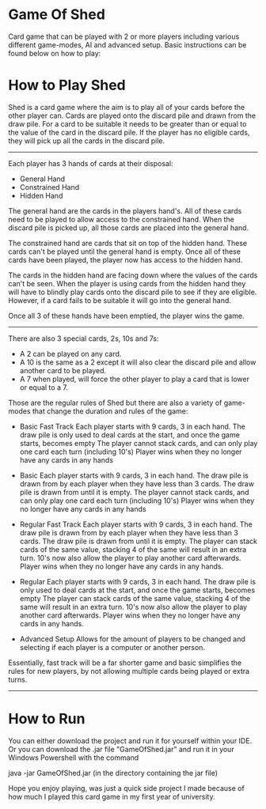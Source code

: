 # Game Of Shed
Card game that can be played with 2 or more players including various different game-modes, AI and advanced setup. Basic instructions can be found below on how to play:

# How to Play Shed

Shed is a card game where the aim is to play all of your cards before the other player can. Cards are played onto the discard pile
and drawn from the draw pile. For a card to be suitable it needs to be greater than or equal to the value of the card in the discard pile.
If the player has no eligible cards, they will pick up all the cards in the discard pile.

---------------------------------------------------------------------------------------------------------------------------------------------

Each player has 3 hands of cards at their disposal:

- General Hand
- Constrained Hand
- Hidden Hand

The general hand are the cards in the players hand's. All of these cards need to be played to allow access to the constrained hand.
When the discard pile is picked up, all those cards are placed into the general hand.

The constrained hand are cards that sit on top of the hidden hand. These cards can't be played until the general hand is empty. Once all of
these cards have been played, the player now has access to the hidden hand.

The cards in the hidden hand are facing down where the values of the cards can't be seen. When the player is using cards from the hidden hand
they will have to blindly play cards onto the discard pile to see if they are eligible. However, if a card fails to be suitable it will go into
the general hand.

Once all 3 of these hands have been emptied, the player wins the game.

---------------------------------------------------------------------------------------------------------------------------------------------

There are also 3 special cards, 2s, 10s and 7s:

- A 2 can be played on any card.
- A 10 is the same as a 2 except it will also clear the discard pile and allow another card to be played.
- A 7 when played, will force the other player to play a card that is lower or equal to a 7.

Those are the regular rules of Shed but there are also a variety of game-modes that change the duration and rules of the game:

- Basic Fast Track
    Each player starts with 9 cards, 3 in each hand.
    The draw pile is only used to deal cards at the start, and once the game starts, becomes empty
    The player cannot stack cards, and can only play one card each turn (including 10's)
    Player wins when they no longer have any cards in any hands

- Basic
    Each player starts with 9 cards, 3 in each hand.
    The draw pile is drawn from by each player when they have less than 3 cards.
        The draw pile is drawn from until it is empty.
    The player cannot stack cards, and can only play one card each turn (including 10's)
    Player wins when they no longer have any cards in any hands

- Regular Fast Track
    Each player starts with 9 cards, 3 in each hand.
    The draw pile is drawn from by each player when they have less than 3 cards.
        The draw pile is drawn from until it is empty.
    The player can stack cards of the same value, stacking 4 of the same will result in an extra turn.
    10's now also allow the player to play another card afterwards.
    Player wins when they no longer have any cards in any hands.

- Regular
    Each player starts with 9 cards, 3 in each hand.
    The draw pile is only used to deal cards at the start, and once the game starts, becomes empty
    The player can stack cards of the same value, stacking 4 of the same will result in an extra turn.
    10's now also allow the player to play another card afterwards.
    Player wins when they no longer have any cards in any hands.

- Advanced Setup
    Allows for the amount of players to be changed and selecting if each player is a computer or another person.

Essentially, fast track will be a far shorter game and basic simplifies the rules for new players, by not allowing multiple cards
being played or extra turns.

---------------------------------------------------------------------------------------------------------------------------------------------

# How to Run
You can either download the project and run it for yourself within your IDE. Or you can download the .jar file "GameOfShed.jar" and run it in your Windows Powershell with the command

  java -jar GameOfShed.jar (in the directory containing the jar file)

Hope you enjoy playing, was just a quick side project I made because of how much I played this card game in my first year of university.
